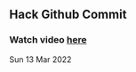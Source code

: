
 ## Hack Github Commit 
 ### Watch video <a href="https://www.youtube.com">here</a> 
 Sun 13 Mar 2022 

